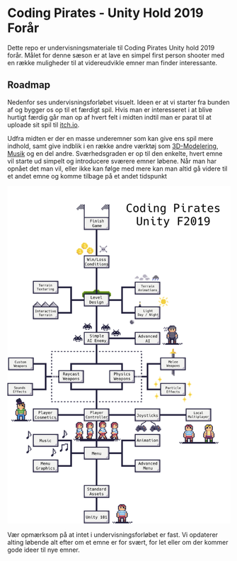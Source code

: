# Coding Pirates - Unity Hold 2019 Forår
Dette repo er undervisningsmateriale til Coding Pirates Unity hold 2019 forår. Målet for denne sæson er at lave en simpel first person shooter med en række muligheder til at videreudvikle emner man finder interessante.

## Roadmap
Nedenfor ses undervisningsforløbet visuelt. Ideen er at vi starter fra bunden af og bygger os op til et færdigt spil. Hvis man er interesseret i at blive hurtigt færdig går man op af hvert felt i midten indtil man er parat til at uploade sit spil til [itch.io](https://www.itch.io).

Udfra midten er der en masse underemner som kan give ens spil mere indhold, samt give indblik i en række andre værktøj som [3D-Modelering](https://www.blender.com), [Musik](https://boscaceoil.net/) og en del andre. Sværhedsgraden er op til den enkelte, hvert emne vil starte ud simpelt og introducere sværere emner løbene. Når man har opnået det man vil, eller ikke kan følge med mere kan man altid gå videre til et andet emne og komme tilbage på et andet tidspunkt

![?](Resources/Static_Images/CodingPiratesRoadmap.png)

Vær opmærksom på at intet i undervisningsforløbet er fast. Vi opdaterer alting løbende alt efter om et emne er for svært, for let eller om der kommer gode ideer til nye emner.